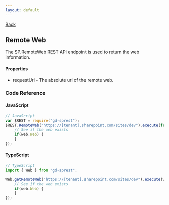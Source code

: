 ```yaml
---
layout: default
---
```

[Back](/api)
## Remote Web
The SP.RemoteWeb REST API endpoint is used to return the web information.

#### Properties

- requestUrl - The absolute url of the remote web.

### Code Reference

#### JavaScript

```js
// JavaScript
var $REST = require("gd-sprest");
$REST.RemoteWeb("https://[tenant].sharepoint.com/sites/dev").execute(function(web) {
    // See if the web exists
    if(web.Web) {
    }
});
```

#### TypeScript

```ts
// TypeScript
import { Web } from "gd-sprest";

Web.getRemoteWeb("https://[tenant].sharepoint.com/sites/dev").execute(web => {
    // See if the web exists
    if(web.Web) {
    }
});
```